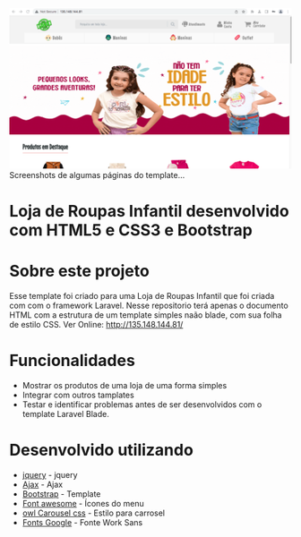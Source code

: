 ![Alt text](/loja-de-roupas-infantil.png?raw=true)
Screenshots de algumas páginas do template...

# Loja de Roupas Infantil desenvolvido com HTML5 e CSS3 e Bootstrap

# Sobre este projeto

Esse template foi criado para uma Loja de Roupas Infantil que foi criada com com o framework Laravel. Nesse repositorio terá apenas o documento HTML com a estrutura de um template simples naão blade, com sua folha de estilo CSS.
Ver Online:
http://135.148.144.81/

# Funcionalidades

* Mostrar os produtos de uma loja de uma forma simples
* Integrar com outros tamplates 
* Testar e identificar problemas antes de ser desenvolvidos com o template Laravel Blade.

# Desenvolvido utilizando

* [jquery](https://jquery-min.com/)             - jquery
* [Ajax](https://cdnjs.cloudflare.com/)         - Ajax
* [Bootstrap](https://getbootstrap.com/)        - Template
* [Font awesome](https://fontawesome.com/)      - Ícones do menu
* [owl Carousel css](https://owl-carousel.com/) - Estilo para carrosel
* [Fonts Google](https://fonts.googleapis.com/) - Fonte Work Sans
